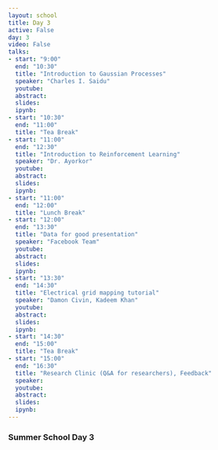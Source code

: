 ```yaml
---
layout: school
title: Day 3
active: False
day: 3
video: False
talks:
- start: "9:00"
  end: "10:30"
  title: "Introduction to Gaussian Processes"
  speaker: "Charles I. Saidu"
  youtube:
  abstract:
  slides:
  ipynb:
- start: "10:30"
  end: "11:00"
  title: "Tea Break"
- start: "11:00"
  end: "12:30"
  title: "Introduction to Reinforcement Learning"
  speaker: "Dr. Ayorkor"
  youtube:
  abstract:
  slides:
  ipynb:
- start: "11:00"
  end: "12:00"
  title: "Lunch Break"
- start: "12:00"
  end: "13:30"
  title: "Data for good presentation"
  speaker: "Facebook Team"
  youtube:
  abstract:
  slides:
  ipynb: 
- start: "13:30"
  end: "14:30"
  title: "Electrical grid mapping tutorial"
  speaker: "Damon Civin, Kadeem Khan"
  youtube:
  abstract:
  slides:
  ipynb:
- start: "14:30"
  end: "15:00"
  title: "Tea Break"
- start: "15:00"
  end: "16:30"
  title: "Research Clinic (Q&A for researchers), Feedback"
  speaker: 
  youtube:
  abstract:
  slides:
  ipynb:
---
```


<h3> Summer School Day 3 </h3>

<p></p>
